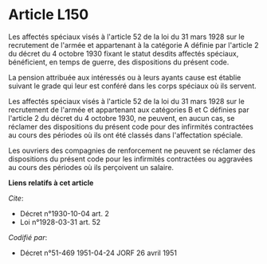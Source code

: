 # Article L150

Les affectés spéciaux visés à l'article 52 de la loi du 31 mars 1928 sur le recrutement de l'armée et appartenant à la
catégorie A définie par l'article 2 du décret du 4 octobre 1930 fixant le statut desdits affectés spéciaux, bénéficient, en
temps de guerre, des dispositions du présent code.

La pension attribuée aux intéressés ou à leurs ayants cause est établie suivant le grade qui leur est conféré dans les corps
spéciaux où ils servent.

Les affectés spéciaux visés à l'article 52 de la loi du 31 mars 1928 sur le recrutement de l'armée et appartenant aux
catégories B et C définies par l'article 2 du décret du 4 octobre 1930, ne peuvent, en aucun cas, se réclamer des
dispositions du présent code pour des infirmités contractées au cours des périodes où ils ont été classés dans l'affectation
spéciale.

Les ouvriers des compagnies de renforcement ne peuvent se réclamer des dispositions du présent code pour les infirmités
contractées ou aggravées au cours des périodes où ils perçoivent un salaire.

**Liens relatifs à cet article**

_Cite_:

  - Décret n°1930-10-04 art. 2
  - Loi n°1928-03-31 art. 52

_Codifié par_:

  - Décret n°51-469 1951-04-24 JORF 26 avril 1951
